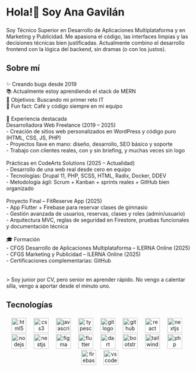<h1 align="left">Hola!👋 Soy Ana Gavilán</h1>

###

<p align="left">Soy Técnico Superior en Desarrollo de Aplicaciones Multiplataforma y en Marketing y Publicidad. Me apasiona el código, las interfaces limpias y las decisiones técnicas bien justificadas. Actualmente combino el desarrollo frontend con la lógica del backend, sin dramas (o con los justos).</p>

###

<h2 align="left">Sobre mí</h2>

###

<p align="left">✨ Creando bugs desde 2019 <br>📚 Actualmente estoy aprendiendo el stack de MERN <br>🎯 Objetivos: Buscando mi primer reto IT <br>🎲 Fun fact: Café y código siempre en mi equipo<br><br>🚀 Experiencia destacada<br>Desarrolladora Web Freelance (2019 – 2025)<br>- Creación de sitios web personalizados en WordPress y código puro (HTML, CSS, JS, PHP)<br>- Proyectos llave en mano: diseño, desarrollo, SEO básico y soporte<br>- Trabajo con clientes reales, con y sin briefing, y muchas veces sin logo<br><br>Prácticas en CodeArts Solutions (2025 – Actualidad)<br>- Desarrollo de una web real desde cero en equipo<br>- Tecnologías: Drupal 11, PHP, SCSS, HTML, Radix, Docker, DDEV<br>- Metodología ágil: Scrum + Kanban + sprints reales + GitHub bien organizado<br><br>Proyecto Final – FitReserve App (2025)<br>- App Flutter + Firebase para reservar clases de gimnasio<br>- Gestión avanzada de usuarios, reservas, clases y roles (admin/usuario)<br>- Arquitectura MVC, reglas de seguridad en Firestore, pruebas funcionales y documentación técnica<br><br>🎓 Formación<br>- CFGS Desarrollo de Aplicaciones Multiplataforma – ILERNA Online (2025)<br>- CFGS Marketing y Publicidad – ILERNA Online (2025)<br>- Certificaciones complementarias: GitHub<br><br><br>> Soy junior por CV, pero senior en aprender rápido. No vengo a calentar silla, vengo a aportar desde el minuto uno.</p>

###

<h2 align="left">Tecnologías</h2>

###

<div align="center">
  <img src="https://cdn.jsdelivr.net/gh/devicons/devicon/icons/html5/html5-original.svg" height="40" alt="html5 logo"  />
  <img width="12" />
  <img src="https://cdn.jsdelivr.net/gh/devicons/devicon/icons/css3/css3-original.svg" height="40" alt="css3 logo"  />
  <img width="12" />
  <img src="https://cdn.jsdelivr.net/gh/devicons/devicon/icons/javascript/javascript-original.svg" height="40" alt="javascript logo"  />
  <img width="12" />
  <img src="https://cdn.jsdelivr.net/gh/devicons/devicon/icons/typescript/typescript-original.svg" height="40" alt="typescript logo"  />
  <img width="12" />
  <img src="https://cdn.jsdelivr.net/gh/devicons/devicon/icons/git/git-original.svg" height="40" alt="git logo"  />
  <img width="12" />
  <img src="https://cdn.jsdelivr.net/gh/devicons/devicon/icons/github/github-original.svg" height="40" alt="github logo"  />
  <img width="12" />
  <img src="https://cdn.jsdelivr.net/gh/devicons/devicon/icons/react/react-original.svg" height="40" alt="react logo"  />
  <img width="12" />
  <img src="https://cdn.jsdelivr.net/gh/devicons/devicon/icons/nextjs/nextjs-original.svg" height="40" alt="nextjs logo"  />
  <img width="12" />
  <img src="https://cdn.jsdelivr.net/gh/devicons/devicon/icons/nodejs/nodejs-original.svg" height="40" alt="nodejs logo"  />
  <img width="12" />
  <img src="https://cdn.jsdelivr.net/gh/devicons/devicon/icons/nestjs/nestjs-original.svg" height="40" alt="nestjs logo"  />
  <img width="12" />
  <img src="https://cdn.jsdelivr.net/gh/devicons/devicon/icons/figma/figma-original.svg" height="40" alt="figma logo"  />
  <img width="12" />
  <img src="https://cdn.jsdelivr.net/gh/devicons/devicon/icons/flutter/flutter-original.svg" height="40" alt="flutter logo"  />
  <img width="12" />
  <img src="https://cdn.jsdelivr.net/gh/devicons/devicon/icons/dart/dart-original.svg" height="40" alt="dart logo"  />
  <img width="12" />
  <img src="https://cdn.jsdelivr.net/gh/devicons/devicon/icons/bootstrap/bootstrap-original.svg" height="40" alt="bootstrap logo"  />
  <img width="12" />
  <img src="https://cdn.jsdelivr.net/gh/devicons/devicon/icons/tailwindcss/tailwindcss-original-wordmark.svg" height="40" alt="tailwindcss logo"  />
  <img width="12" />
  <img src="https://cdn.jsdelivr.net/gh/devicons/devicon/icons/php/php-original.svg" height="40" alt="php logo"  />
  <img width="12" />
  <img src="https://cdn.jsdelivr.net/gh/devicons/devicon/icons/firebase/firebase-plain.svg" height="40" alt="firebase logo"  />
  <img width="12" />
  <img src="https://cdn.jsdelivr.net/gh/devicons/devicon/icons/vscode/vscode-original.svg" height="40" alt="vscode logo"  />
</div>

###
